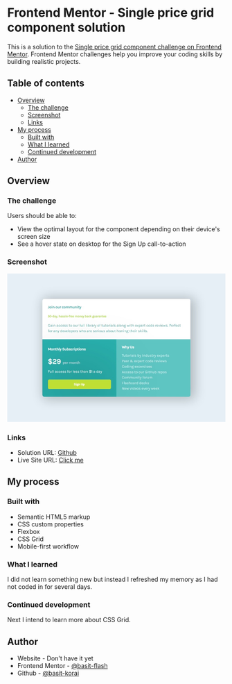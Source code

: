 # Frontend Mentor - Single price grid component solution

This is a solution to the [Single price grid component challenge on Frontend Mentor](https://www.frontendmentor.io/challenges/single-price-grid-component-5ce41129d0ff452fec5abbbc). Frontend Mentor challenges help you improve your coding skills by building realistic projects.

## Table of contents

- [Overview](#overview)
  - [The challenge](#the-challenge)
  - [Screenshot](#screenshot)
  - [Links](#links)
- [My process](#my-process)
  - [Built with](#built-with)
  - [What I learned](#what-i-learned)
  - [Continued development](#continued-development)
- [Author](#author)
## Overview

### The challenge

Users should be able to:

- View the optimal layout for the component depending on their device's screen size
- See a hover state on desktop for the Sign Up call-to-action

### Screenshot

![](./screenshot.jpeg)

### Links

- Solution URL: [Github](https://github.com/basit-korai/price)
- Live Site URL: [Click me](https://basit-korai.github.io/price/)

## My process

### Built with

- Semantic HTML5 markup
- CSS custom properties
- Flexbox
- CSS Grid
- Mobile-first workflow

### What I learned
I did not learn something new but instead I refreshed my memory as I had not coded in for several days.

### Continued development
Next I intend to learn more about CSS Grid.

## Author

- Website - Don't have it yet
- Frontend Mentor - [@basit-flash](https://www.frontendmentor.io/profile/basit-flash)
- Github - [@basit-korai](https://github.com/basit-korai)